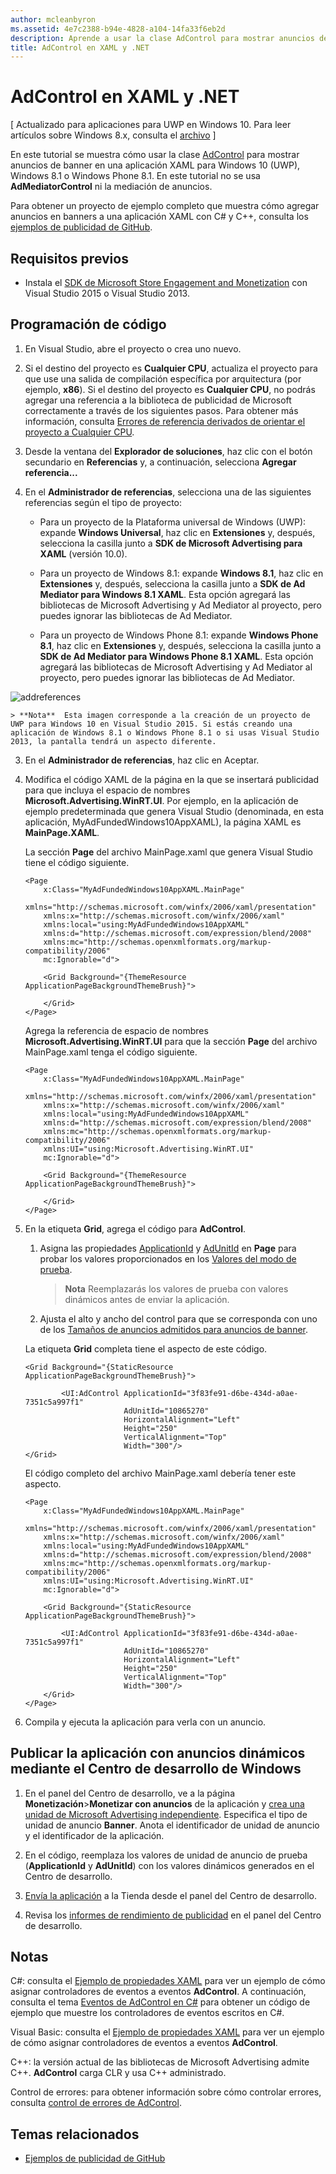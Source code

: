 ```yaml
---
author: mcleanbyron
ms.assetid: 4e7c2388-b94e-4828-a104-14fa33f6eb2d
description: Aprende a usar la clase AdControl para mostrar anuncios de banner en una aplicación XAML para Windows 10 (UWP), Windows 8.1 o Windows Phone 8.1.
title: AdControl en XAML y .NET
---
```


# AdControl en XAML y .NET


\[ Actualizado para aplicaciones para UWP en Windows 10. Para leer artículos sobre Windows 8.x, consulta el [archivo](http://go.microsoft.com/fwlink/p/?linkid=619132) \]

En este tutorial se muestra cómo usar la clase [AdControl](https://msdn.microsoft.com/library/windows/apps/microsoft.advertising.winrt.ui.adcontrol.aspx) para mostrar anuncios de banner en una aplicación XAML para Windows 10 (UWP), Windows 8.1 o Windows Phone 8.1. En este tutorial no se usa **AdMediatorControl** ni la mediación de anuncios.

Para obtener un proyecto de ejemplo completo que muestra cómo agregar anuncios en banners a una aplicación XAML con C# y C++, consulta los [ejemplos de publicidad de GitHub](http://aka.ms/githubads).

## Requisitos previos

* Instala el [SDK de Microsoft Store Engagement and Monetization](http://aka.ms/store-em-sdk) con Visual Studio 2015 o Visual Studio 2013.

## Programación de código

1. En Visual Studio, abre el proyecto o crea uno nuevo.

2. Si el destino del proyecto es **Cualquier CPU**, actualiza el proyecto para que use una salida de compilación específica por arquitectura (por ejemplo, **x86**). Si el destino del proyecto es **Cualquier CPU**, no podrás agregar una referencia a la biblioteca de publicidad de Microsoft correctamente a través de los siguientes pasos. Para obtener más información, consulta [Errores de referencia derivados de orientar el proyecto a Cualquier CPU](known-issues-for-the-advertising-libraries.md#reference_errors).

1.  Desde la ventana del **Explorador de soluciones**, haz clic con el botón secundario en **Referencias** y, a continuación, selecciona **Agregar referencia...**

2.  En el **Administrador de referencias**, selecciona una de las siguientes referencias según el tipo de proyecto:

    -   Para un proyecto de la Plataforma universal de Windows (UWP): expande **Windows Universal**, haz clic en **Extensiones** y, después, selecciona la casilla junto a **SDK de Microsoft Advertising para XAML** (versión 10.0).

    -   Para un proyecto de Windows 8.1: expande **Windows 8.1**, haz clic en **Extensiones** y, después, selecciona la casilla junto a **SDK de Ad Mediator para Windows 8.1 XAML**. Esta opción agregará las bibliotecas de Microsoft Advertising y Ad Mediator al proyecto, pero puedes ignorar las bibliotecas de Ad Mediator.

    -   Para un proyecto de Windows Phone 8.1: expande **Windows Phone 8.1**, haz clic en **Extensiones** y, después, selecciona la casilla junto a **SDK de Ad Mediator para Windows Phone 8.1 XAML**. Esta opción agregará las bibliotecas de Microsoft Advertising y Ad Mediator al proyecto, pero puedes ignorar las bibliotecas de Ad Mediator.

  ![addreferences](images/13-a84c026e-b283-44f2-8816-f950a1ef89aa.png)

    > **Nota**  Esta imagen corresponde a la creación de un proyecto de UWP para Windows 10 en Visual Studio 2015. Si estás creando una aplicación de Windows 8.1 o Windows Phone 8.1 o si usas Visual Studio 2013, la pantalla tendrá un aspecto diferente.

3.  En el **Administrador de referencias**, haz clic en Aceptar.
4.  Modifica el código XAML de la página en la que se insertará publicidad para que incluya el espacio de nombres **Microsoft.Advertising.WinRT.UI**. Por ejemplo, en la aplicación de ejemplo predeterminada que genera Visual Studio (denominada, en esta aplicación, MyAdFundedWindows10AppXAML), la página XAML es **MainPage.XAML**.

    La sección **Page** del archivo MainPage.xaml que genera Visual Studio tiene el código siguiente.

    ``` syntax
    <Page
        x:Class="MyAdFundedWindows10AppXAML.MainPage"
        xmlns="http://schemas.microsoft.com/winfx/2006/xaml/presentation"
        xmlns:x="http://schemas.microsoft.com/winfx/2006/xaml"
        xmlns:local="using:MyAdFundedWindows10AppXAML"
        xmlns:d="http://schemas.microsoft.com/expression/blend/2008"
        xmlns:mc="http://schemas.openxmlformats.org/markup-compatibility/2006"
        mc:Ignorable="d">

        <Grid Background="{ThemeResource ApplicationPageBackgroundThemeBrush}">

        </Grid>
    </Page>
    ```

    Agrega la referencia de espacio de nombres **Microsoft.Advertising.WinRT.UI** para que la sección **Page** del archivo MainPage.xaml tenga el código siguiente.

    ``` syntax
    <Page
        x:Class="MyAdFundedWindows10AppXAML.MainPage"
        xmlns="http://schemas.microsoft.com/winfx/2006/xaml/presentation"
        xmlns:x="http://schemas.microsoft.com/winfx/2006/xaml"
        xmlns:local="using:MyAdFundedWindows10AppXAML"
        xmlns:d="http://schemas.microsoft.com/expression/blend/2008"
        xmlns:mc="http://schemas.openxmlformats.org/markup-compatibility/2006"
        xmlns:UI="using:Microsoft.Advertising.WinRT.UI"
        mc:Ignorable="d">

        <Grid Background="{ThemeResource ApplicationPageBackgroundThemeBrush}">

        </Grid>
    </Page>
    ```

5.  En la etiqueta **Grid**, agrega el código para **AdControl**.

    1.  Asigna las propiedades [ApplicationId](https://msdn.microsoft.com/library/windows/apps/microsoft.advertising.winrt.ui.adcontrol.applicationid.aspx) y [AdUnitId](https://msdn.microsoft.com/library/windows/apps/microsoft.advertising.winrt.ui.adcontrol.adunitid.aspx) en **Page** para probar los valores proporcionados en los [Valores del modo de prueba](test-mode-values.md).

        > **Nota**   Reemplazarás los valores de prueba con valores dinámicos antes de enviar la aplicación.

    2.  Ajusta el alto y ancho del control para que se corresponda con uno de los [Tamaños de anuncios admitidos para anuncios de banner](supported-ad-sizes-for-banner-ads.md).

    La etiqueta **Grid** completa tiene el aspecto de este código.

    ``` syntax
    <Grid Background="{StaticResource ApplicationPageBackgroundThemeBrush}">

            <UI:AdControl ApplicationId="3f83fe91-d6be-434d-a0ae-7351c5a997f1"
                          AdUnitId="10865270"
                          HorizontalAlignment="Left"
                          Height="250"
                          VerticalAlignment="Top"
                          Width="300"/>
    </Grid>
    ```

    El código completo del archivo MainPage.xaml debería tener este aspecto.

    ``` syntax
    <Page
        x:Class="MyAdFundedWindows10AppXAML.MainPage"
        xmlns="http://schemas.microsoft.com/winfx/2006/xaml/presentation"
        xmlns:x="http://schemas.microsoft.com/winfx/2006/xaml"
        xmlns:local="using:MyAdFundedWindows10AppXAML"
        xmlns:d="http://schemas.microsoft.com/expression/blend/2008"
        xmlns:mc="http://schemas.openxmlformats.org/markup-compatibility/2006"
        xmlns:UI="using:Microsoft.Advertising.WinRT.UI"
        mc:Ignorable="d">

        <Grid Background="{StaticResource ApplicationPageBackgroundThemeBrush}">

            <UI:AdControl ApplicationId="3f83fe91-d6be-434d-a0ae-7351c5a997f1"
                          AdUnitId="10865270"
                          HorizontalAlignment="Left"
                          Height="250"
                          VerticalAlignment="Top"
                          Width="300"/>
        </Grid>
    </Page>
    ```

6.  Compila y ejecuta la aplicación para verla con un anuncio.

## Publicar la aplicación con anuncios dinámicos mediante el Centro de desarrollo de Windows


1.  En el panel del Centro de desarrollo, ve a la página **Monetización**&gt;**Monetizar con anuncios** de la aplicación y [crea una unidad de Microsoft Advertising independiente](../publish/monetize-with-ads.md). Especifica el tipo de unidad de anuncio **Banner**. Anota el identificador de unidad de anuncio y el identificador de la aplicación.

2.  En el código, reemplaza los valores de unidad de anuncio de prueba (**ApplicationId** y **AdUnitId**) con los valores dinámicos generados en el Centro de desarrollo.

3.  [Envía la aplicación](../publish/app-submissions.md) a la Tienda desde el panel del Centro de desarrollo.

4.  Revisa los [informes de rendimiento de publicidad](../publish/advertising-performance-report.md) en el panel del Centro de desarrollo.

## Notas

C#: consulta el [Ejemplo de propiedades XAML](xaml-properties-example.md) para ver un ejemplo de cómo asignar controladores de eventos a eventos **AdControl**. A continuación, consulta el tema [Eventos de AdControl en C#](adcontrol-events-in-c.md) para obtener un código de ejemplo que muestre los controladores de eventos escritos en C#.

Visual Basic: consulta el [Ejemplo de propiedades XAML](xaml-properties-example.md) para ver un ejemplo de cómo asignar controladores de eventos a eventos **AdControl**.

C++: la versión actual de las bibliotecas de Microsoft Advertising admite C++. **AdControl** carga CLR y usa C++ administrado.

Control de errores: para obtener información sobre cómo controlar errores, consulta [control de errores de AdControl](adcontrol-error-handling.md).

## Temas relacionados

* [Ejemplos de publicidad de GitHub](http://aka.ms/githubads)

 


<!--HONumber=May16_HO2-->


